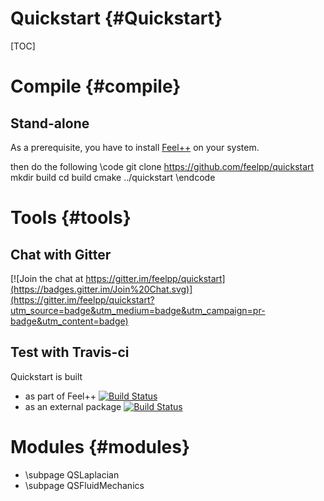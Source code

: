 Quickstart {#Quickstart}
==============================

[TOC]

# Compile {#compile}

## Stand-alone

As a prerequisite, you have to install
[Feel++](http://www.feelpp.org/docs/develop/BuildingP.html) on your system.

then do the following
\code
git clone https://github.com/feelpp/quickstart
mkdir build
cd build
cmake ../quickstart
\endcode


# Tools {#tools}

## Chat with Gitter

[![Join the chat at https://gitter.im/feelpp/quickstart](https://badges.gitter.im/Join%20Chat.svg)](https://gitter.im/feelpp/quickstart?utm_source=badge&utm_medium=badge&utm_campaign=pr-badge&utm_content=badge)

## Test with Travis-ci

Quickstart is built 
 - as part of Feel++ [![Build Status](https://travis-ci.org/feelpp/feelpp.svg?branch=develop)](https://travis-ci.org/feelpp/feelpp)
 - as an external package [![Build Status](https://travis-ci.org/feelpp/quickstart.svg)](https://travis-ci.org/feelpp/quickstart)
 

# Modules {#modules}

 - \subpage QSLaplacian
 - \subpage QSFluidMechanics


